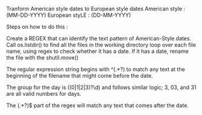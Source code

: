 Tranform American style dates to European style dates
American style : (MM-DD-YYYY)
European styLE : (DD-MM-YYYY)

Steps on how to do this :

Create a REGEX that can identify the text pattern of American-Style dates.
Call os.listdir() to find all the files in the working directory
loop over each file name, using regex to check whether it has a date.
If it has a date, rename the file with the shutil.move()



The regular expression string begins with ^(.*?) to match any text at the
beginning of the filename that might come before the date.

The group for the day is
((0|1|2|3)?\d) and follows similar logic; 3, 03, and 31 are all valid
numbers for days.



The (.*?)$ part of the regex will match any text that comes after the date.